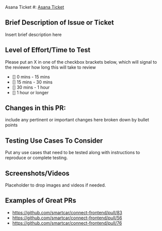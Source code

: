 Asana Ticket #: [Asana Ticket](https://app.asana.com/0/1135848224816825/list)

## Brief Description of Issue or Ticket
Insert brief description here

## Level of Effort/Time to Test
Please put an X in one of the checkbox brackets below, which will signal to the reviewer how long this will take to review
- [] 0 mins - 15 mins
- [] 15 mins - 30 mins
- [] 30 mins - 1 hour
- [] 1 hour or longer

## Changes in this PR:
include any pertinent or important changes here broken down by bullet points

## Testing Use Cases To Consider
Put any use cases that need to be tested along with instructions to reproduce or complete testing.

## Screenshots/Videos
Placeholder to drop images and videos if needed.

## Examples of Great PRs
- https://github.com/smartcar/connect-frontend/pull/83
- https://github.com/smartcar/connect-frontend/pull/56
- https://github.com/smartcar/connect-frontend/pull/76
